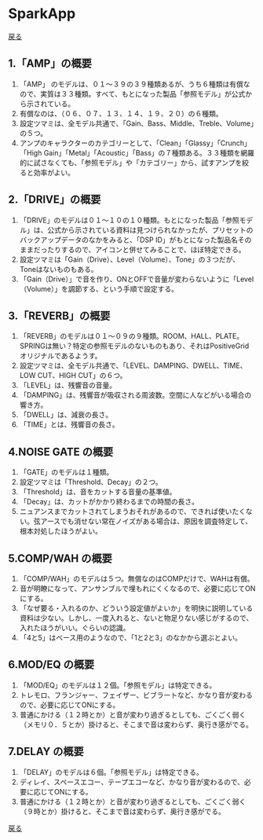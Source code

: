 # SparkApp
[戻る](./README.md)
## 1.「AMP」の概要
1. 「AMP」 のモデルは、０１～３９の３９種類あるが、うち６種類は有償なので、実質は３３種類。すべて、もとになった製品「参照モデル」が公式から示されている。  
2. 有償なのは、（０６、０７、１３、１４、１９、２０）の６種類。  
3. 設定ツマミは、全モデル共通で、「Gain、Bass、Middle、Treble、Volume」の５つ。
4. アンプのキャラクターのカテゴリーとして、「Clean」「Glassy」「Crunch」「High Gain」「Metal」「Acoustic」「Bass」の７種類ある。３３種類を網羅的に試さなくても、「参照モデル」や「カテゴリー」から、試すアンプを絞ると効率がよい。
  
## 2.「DRIVE」の概要
1. 「DRIVE」のモデルは０１～１０の１０種類。もとになった製品「参照モデル」は、公式から示されている資料は見つけられなかったが、プリセットのバックアップデータのなかをみると、「DSP ID」がもとになった製品名そのままだったりするので、アイコンと併せてみることで、ほぼ特定できる。
2. 設定ツマミは「Gain（Drive）、Level（Volume）、Tone」の３つだが、Toneはないものもある。
3. 「Gain（Drive）」で音を作り、ONとOFFで音量が変わらないように「Level（Volume）」を調節する、という手順で設定する。
  
## 3.「REVERB」の概要
1. 「REVERB」のモデルは０１～０９の９種類。ROOM、HALL、PLATE。SPRINGは無い？特定の参照モデルのないものもあり、それはPositiveGrid オリジナルであるようす。
2. 設定ツマミは、全モデル共通で、「LEVEL、DAMPING、DWELL、TIME、LOW CUT、HIGH CUT」の６つ。
3. 「LEVEL」は、残響音の音量。
4. 「DAMPING」は、残響音が吸収される周波数。空間に人などがいる場合の響き方。
5. 「DWELL」は、減衰の長さ。
6. 「TIME」とは、残響音の長さ。
  
## 4.NOISE GATE の概要
1. 「GATE」のモデルは１種類。
2. 設定ツマミは「Threshold、Decay」の２つ。
3. 「Threshold」は、音をカットする音量の基準値。
4. 「Decay」は、カットがかかり終わるまでの時間の長さ。
5. ニュアンスまでカットされてしまうおそれがあるので、できれば使いたくない。弦アースでも消せない常在ノイズがある場合は、原因を調査特定して、根本対処したほうがよい。
  
## 5.COMP/WAH の概要
1. 「COMP/WAH」のモデルは５つ。無償なのはCOMPだけで、WAHは有償。
2. 音が明瞭になって、アンサンブルで埋もれにくくなるので、必要に応じてONにする。  
3. 「なぜ要る・入れるのか、どういう設定値がよいか」を明快に説明している資料は少ない。しかし、一度入れると、ないと物足りない感じがするので、入れたほうがいい。ぐらいの認識。
4. 「4と5」はベース用のようなので、「1と2と3」のなかから選ぶとよい。
  
## 6.MOD/EQ の概要
1. 「MOD/EQ」のモデルは１２個。「参照モデル」は特定できる。
2. トレモロ、フランジャー、フェイザー、ビブラートなど、かなり音が変わるので、必要に応じてONにする。
3. 普通にかける（１２時とか）と音が変わり過ぎるとしても、ごくごく弱く（メモリ０．５とか）掛けると、そこまで音は変わらず、奥行き感がでる。  
  
## 7.DELAY の概要
1. 「DELAY」のモデルは６個。「参照モデル」は特定できる。
2. ディレイ、スペースエコー、テープエコーなど、かなり音が変わるので、必要に応じてONにする。
3. 普通にかける（１２時とか）と音が変わり過ぎるとしても、ごくごく弱く（９時とか）掛けると、そこまで音は変わらず、奥行き感がでる。 
  
[戻る](./README.md)